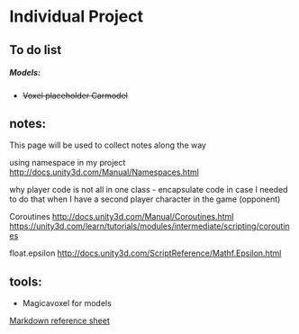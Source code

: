
# Individual Project


## To do list

##### Models:

- ~~Voxel placeholder Carmodel~~ 



## notes:
This page will be used to collect notes along the way

using namespace in my project 
http://docs.unity3d.com/Manual/Namespaces.html

why player code is not all in one class - encapsulate code in case I needed to do that when I have a second player character in the game (opponent)

Coroutines
http://docs.unity3d.com/Manual/Coroutines.html
https://unity3d.com/learn/tutorials/modules/intermediate/scripting/coroutines

float.epsilon
http://docs.unity3d.com/ScriptReference/Mathf.Epsilon.html

## tools: 
-   Magicavoxel for models



[Markdown reference sheet](https://github.com/adam-p/markdown-here/wiki/Markdown-Cheatsheet "markdown")
